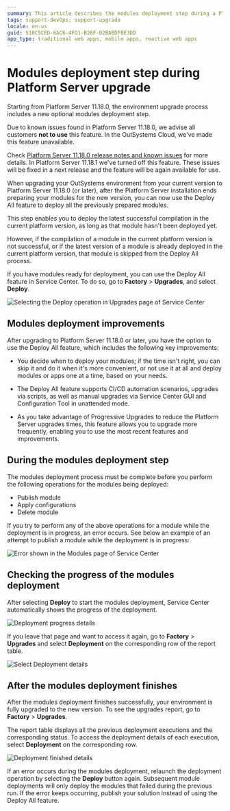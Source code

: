 ```yaml
---
summary: This article describes the modules deployment step during a Platform Server upgrade.
tags: support-devOps; support-upgrade
locale: en-us
guid: 510C5CED-6AC6-4FD1-B26F-02BAEDF8E3DD
app_type: traditional web apps, mobile apps, reactive web apps
---
```


# Modules deployment step during Platform Server upgrade

Starting from Platform Server 11.18.0, the environment upgrade process includes a new optional modules deployment step.

<div class="warning" markdown="1">

Due to known issues found in Platform Server 11.18.0, we advise all customers **not to use** this feature. In the OutSystems Cloud, we've made this feature unavailable.

Check [Platform Server 11.18.0 release notes and known issues](https://success.outsystems.com/Support/Release_Notes/11/Platform_Server#platform_server_11.18.0) for more details. In Platform Server 11.18.1 we've turned off this feature. These issues will be fixed in a next release and the feature will be again available for use.

</div>

When upgrading your OutSystems environment from your current version to Platform Server 11.18.0 (or later), after the Platform Server installation ends preparing your modules for the new version, you can now use the Deploy All feature to deploy all the previously prepared modules.

This step enables you to deploy the latest successful compilation in the current platform version, as long as that module hasn't been deployed yet.

However, if the compilation of a module in the current platform version is not successful, or if the latest version of a module is already deployed in the current platform version, that module is skipped from the Deploy All process.

If you have modules ready for deployment, you can use the Deploy All feature in Service Center. To do so, go to **Factory** > **Upgrades**, and select **Deploy**.

![Selecting the **Deploy** operation in Upgrades page of Service Center](images/deploy-sc.png)


## Modules deployment improvements

After upgrading to Platform Server 11.18.0 or later, you have the option to  use the Deploy All feature, which includes the following key improvements:

* You decide when to deploy your modules; if the time isn't right, you can skip it and do it when it's more convenient, or not  use it at all and deploy modules or apps one at a time, based on your  needs.

* The Deploy All feature supports CI/CD automation scenarios, upgrades via scripts, as well as manual upgrades via Service Center GUI and Configuration Tool in unattended mode.

* As you take advantage of Progressive Upgrades to reduce the Platform Server upgrades times, this feature allows you to upgrade more frequently, enabling you to use the most recent features and improvements.


## During the modules deployment step

The  modules deployment process must be complete before you perform the following operations for the modules being deployed:

* Publish module
* Apply configurations
* Delete module

If you try to perform any of the above operations for a module while the deployment is in progress, an error occurs. See below an example of an attempt to publish a module while the deployment is in progress: 

![Error shown in the Modules page of Service Center](images/error-deploy-sc.png)


## Checking the progress of the modules deployment

After selecting **Deploy** to start the modules deployment, Service Center automatically shows the progress of the deployment. 

![Deployment progress details](images/deploy-progress-sc.png)

If you leave that page and want to access it again, go to **Factory** > **Upgrades** and select **Deployment** on the corresponding row of the report table.

![Select Deployment details](images/select-deploy-details-sc.png)


## After the modules deployment finishes

After the modules deployment finishes successfully, your environment is fully upgraded to the new version. To see the upgrades report, go to **Factory** > **Upgrades**. 

The report table displays all the previous deployment executions and the corresponding status. To access the deployment details of each execution, select **Deployment** on the corresponding row.

![Deployment finished details](images/select-deploy-finished-sc.png)

If an error occurs during the modules deployment, relaunch the deployment operation by selecting the **Deploy** button again. Subsequent module deployments will only deploy the modules that failed during the previous run. If the error keeps occurring, publish your solution instead of using the Deploy All feature.



